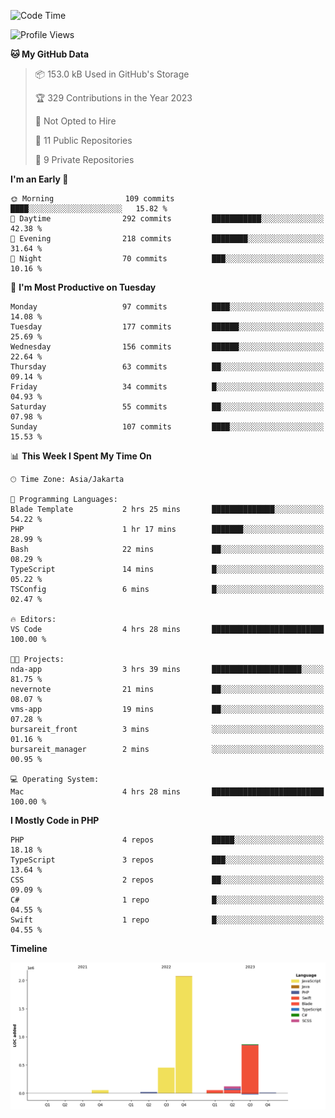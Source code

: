 <!--START_SECTION:waka-->
![Code Time](http://img.shields.io/badge/Code%20Time-239%20hrs%2025%20mins-blue)

![Profile Views](http://img.shields.io/badge/Profile%20Views-1-blue)

**🐱 My GitHub Data** 

> 📦 153.0 kB Used in GitHub's Storage 
 > 
> 🏆 329 Contributions in the Year 2023
 > 
> 🚫 Not Opted to Hire
 > 
> 📜 11 Public Repositories 
 > 
> 🔑 9 Private Repositories 
 > 
**I'm an Early 🐤** 

```text
🌞 Morning                109 commits         ████░░░░░░░░░░░░░░░░░░░░░   15.82 % 
🌆 Daytime                292 commits         ███████████░░░░░░░░░░░░░░   42.38 % 
🌃 Evening                218 commits         ████████░░░░░░░░░░░░░░░░░   31.64 % 
🌙 Night                  70 commits          ███░░░░░░░░░░░░░░░░░░░░░░   10.16 % 
```
📅 **I'm Most Productive on Tuesday** 

```text
Monday                   97 commits          ████░░░░░░░░░░░░░░░░░░░░░   14.08 % 
Tuesday                  177 commits         ██████░░░░░░░░░░░░░░░░░░░   25.69 % 
Wednesday                156 commits         ██████░░░░░░░░░░░░░░░░░░░   22.64 % 
Thursday                 63 commits          ██░░░░░░░░░░░░░░░░░░░░░░░   09.14 % 
Friday                   34 commits          █░░░░░░░░░░░░░░░░░░░░░░░░   04.93 % 
Saturday                 55 commits          ██░░░░░░░░░░░░░░░░░░░░░░░   07.98 % 
Sunday                   107 commits         ████░░░░░░░░░░░░░░░░░░░░░   15.53 % 
```


📊 **This Week I Spent My Time On** 

```text
🕑︎ Time Zone: Asia/Jakarta

💬 Programming Languages: 
Blade Template           2 hrs 25 mins       ██████████████░░░░░░░░░░░   54.22 % 
PHP                      1 hr 17 mins        ███████░░░░░░░░░░░░░░░░░░   28.99 % 
Bash                     22 mins             ██░░░░░░░░░░░░░░░░░░░░░░░   08.29 % 
TypeScript               14 mins             █░░░░░░░░░░░░░░░░░░░░░░░░   05.22 % 
TSConfig                 6 mins              █░░░░░░░░░░░░░░░░░░░░░░░░   02.47 % 

🔥 Editors: 
VS Code                  4 hrs 28 mins       █████████████████████████   100.00 % 

🐱‍💻 Projects: 
nda-app                  3 hrs 39 mins       ████████████████████░░░░░   81.75 % 
nevernote                21 mins             ██░░░░░░░░░░░░░░░░░░░░░░░   08.07 % 
vms-app                  19 mins             ██░░░░░░░░░░░░░░░░░░░░░░░   07.28 % 
bursareit_front          3 mins              ░░░░░░░░░░░░░░░░░░░░░░░░░   01.16 % 
bursareit_manager        2 mins              ░░░░░░░░░░░░░░░░░░░░░░░░░   00.95 % 

💻 Operating System: 
Mac                      4 hrs 28 mins       █████████████████████████   100.00 % 
```

**I Mostly Code in PHP** 

```text
PHP                      4 repos             █████░░░░░░░░░░░░░░░░░░░░   18.18 % 
TypeScript               3 repos             ███░░░░░░░░░░░░░░░░░░░░░░   13.64 % 
CSS                      2 repos             ██░░░░░░░░░░░░░░░░░░░░░░░   09.09 % 
C#                       1 repo              █░░░░░░░░░░░░░░░░░░░░░░░░   04.55 % 
Swift                    1 repo              █░░░░░░░░░░░░░░░░░░░░░░░░   04.55 % 
```



**Timeline**

![Lines of Code chart](https://raw.githubusercontent.com/brstreet2/brstreet2/main/assets/bar_graph.png)


<!--END_SECTION:waka-->

